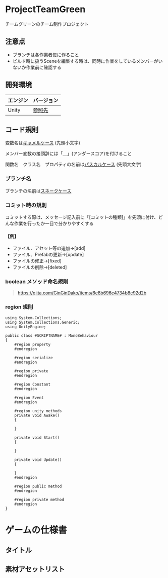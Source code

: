 # ProjectTeamGreen
チームグリーンのチーム制作プロジェクト

## 注意点
- ブランチは各作業者毎に作ること
- ビルド時に扱うSceneを編集する時は、同時に作業をしているメンバーがいないか作業前に確認する

## 開発環境

| エンジン | バージョン  |
| ---------- | ----------- |
| Unity      | [参照先](ProjectSettings/ProjectVersion.txt#L1) |

## コード規則

変数名は[キャメルケース](https://e-words.jp/w/%E3%82%AD%E3%83%A3%E3%83%A1%E3%83%AB%E3%82%B1%E3%83%BC%E3%82%B9.html) (先頭小文字)

メンバー変数の接頭辞には「＿」(アンダースコア)を付けること

関数名　クラス名　プロパティの名前は[パスカルケース](https://wa3.i-3-i.info/word13955.html) (先頭大文字)  

### ブランチ名

ブランチの名前は[スネークケース](https://e-words.jp/w/%E3%82%B9%E3%83%8D%E3%83%BC%E3%82%AF%E3%82%B1%E3%83%BC%E3%82%B9.html#:~:text=%E3%82%B9%E3%83%8D%E3%83%BC%E3%82%AF%E3%82%B1%E3%83%BC%E3%82%B9%E3%81%A8%E3%81%AF%E3%80%81%E3%83%97%E3%83%AD%E3%82%B0%E3%83%A9%E3%83%9F%E3%83%B3%E3%82%B0,%E3%81%AA%E8%A1%A8%E8%A8%98%E3%81%8C%E3%81%93%E3%82%8C%E3%81%AB%E5%BD%93%E3%81%9F%E3%82%8B%E3%80%82)

### コミット時の規則
コミットする際は、メッセージ記入前に「[コミットの種類]」を先頭に付け、どんな作業を行ったか一目で分かりやすくする
#### 【例】
- ファイル、アセット等の追加->[add]
- ファイル、Prefabの更新->[update]
- ファイルの修正->[fixed]
- ファイルの削除->[deleted]
    
### boolean メソッド命名規則

> https://qiita.com/GinGinDako/items/6e8b696c4734b8e92d2b
### region 規則

```shell
using System.Collections;
using System.Collections.Generic;
using UnityEngine;

public class #SCRIPTNAME# : MonoBehaviour
{
    #region property
    #endregion

    #region serialize
    #endregion

    #region private
    #endregion

    #region Constant
    #endregion

    #region Event
    #endregion

    #region unity methods
    private void Awake()
    {

    }

    private void Start()
    {

    }

    private void Update()
    {

    }
    #endregion

    #region public method
    #endregion

    #region private method
    #endregion
}
```
# ゲームの仕様書

## タイトル

## 素材アセットリスト

